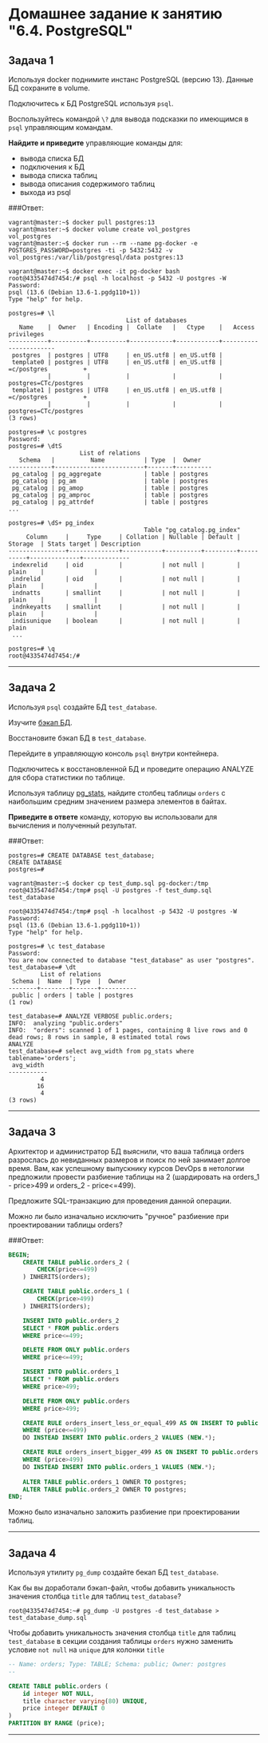 # Домашнее задание к занятию "6.4. PostgreSQL"

## Задача 1

Используя docker поднимите инстанс PostgreSQL (версию 13). Данные БД сохраните в volume.

Подключитесь к БД PostgreSQL используя `psql`.

Воспользуйтесь командой `\?` для вывода подсказки по имеющимся в `psql` управляющим командам.

**Найдите и приведите** управляющие команды для:
- вывода списка БД
- подключения к БД
- вывода списка таблиц
- вывода описания содержимого таблиц
- выхода из psql


###Ответ:

```shell
vagrant@master:~$ docker pull postgres:13
vagrant@master:~$ docker volume create vol_postgres
vol_postgres
vagrant@master:~$ docker run --rm --name pg-docker -e POSTGRES_PASSWORD=postgres -ti -p 5432:5432 -v vol_postgres:/var/lib/postgresql/data postgres:13
```




```shell
vagrant@master:~$ docker exec -it pg-docker bash
root@4335474d7454:/# psql -h localhost -p 5432 -U postgres -W
Password:
psql (13.6 (Debian 13.6-1.pgdg110+1))
Type "help" for help.

postgres=# \l
                                 List of databases
   Name    |  Owner   | Encoding |  Collate   |   Ctype    |   Access privileges
-----------+----------+----------+------------+------------+-----------------------
 postgres  | postgres | UTF8     | en_US.utf8 | en_US.utf8 |
 template0 | postgres | UTF8     | en_US.utf8 | en_US.utf8 | =c/postgres          +
           |          |          |            |            | postgres=CTc/postgres
 template1 | postgres | UTF8     | en_US.utf8 | en_US.utf8 | =c/postgres          +
           |          |          |            |            | postgres=CTc/postgres
(3 rows)
```

```shell
postgres=# \c postgres
Password:
postgres=# \dtS
                    List of relations
   Schema   |          Name           | Type  |  Owner
------------+-------------------------+-------+----------
 pg_catalog | pg_aggregate            | table | postgres
 pg_catalog | pg_am                   | table | postgres
 pg_catalog | pg_amop                 | table | postgres
 pg_catalog | pg_amproc               | table | postgres
 pg_catalog | pg_attrdef              | table | postgres
...
```
```shell
postgres=# \dS+ pg_index
                                      Table "pg_catalog.pg_index"
     Column     |     Type     | Collation | Nullable | Default | Storage  | Stats target | Description
----------------+--------------+-----------+----------+---------+----------+--------------+-------------
 indexrelid     | oid          |           | not null |         | plain    |              |
 indrelid       | oid          |           | not null |         | plain    |              |
 indnatts       | smallint     |           | not null |         | plain    |              |
 indnkeyatts    | smallint     |           | not null |         | plain    |              |
 indisunique    | boolean      |           | not null |         | plain    
 ...

```
```shell
postgres=# \q
root@4335474d7454:/#
```
---

## Задача 2

Используя `psql` создайте БД `test_database`.

Изучите [бэкап БД](https://github.com/netology-code/virt-homeworks/tree/master/06-db-04-postgresql/test_data).

Восстановите бэкап БД в `test_database`.

Перейдите в управляющую консоль `psql` внутри контейнера.

Подключитесь к восстановленной БД и проведите операцию ANALYZE для сбора статистики по таблице.

Используя таблицу [pg_stats](https://postgrespro.ru/docs/postgresql/12/view-pg-stats), найдите столбец таблицы `orders` 
с наибольшим средним значением размера элементов в байтах.

**Приведите в ответе** команду, которую вы использовали для вычисления и полученный результат.

###Ответ:

```shell
postgres=# CREATE DATABASE test_database;
CREATE DATABASE
postgres=#
```

```shell
vagrant@master:~$ docker cp test_dump.sql pg-docker:/tmp
root@4335474d7454:/tmp# psql -U postgres -f test_dump.sql test_database
```

```shell
root@4335474d7454:/tmp# psql -h localhost -p 5432 -U postgres -W
Password:
psql (13.6 (Debian 13.6-1.pgdg110+1))
Type "help" for help.

postgres=# \c test_database
Password:
You are now connected to database "test_database" as user "postgres".
test_database=# \dt
         List of relations
 Schema |  Name  | Type  |  Owner
--------+--------+-------+----------
 public | orders | table | postgres
(1 row)

test_database=# ANALYZE VERBOSE public.orders;
INFO:  analyzing "public.orders"
INFO:  "orders": scanned 1 of 1 pages, containing 8 live rows and 0 dead rows; 8 rows in sample, 8 estimated total rows
ANALYZE
test_database=# select avg_width from pg_stats where tablename='orders';
 avg_width
-----------
         4
        16
         4
(3 rows)
```
---

## Задача 3

Архитектор и администратор БД выяснили, что ваша таблица orders разрослась до невиданных размеров и
поиск по ней занимает долгое время. Вам, как успешному выпускнику курсов DevOps в нетологии предложили
провести разбиение таблицы на 2 (шардировать на orders_1 - price>499 и orders_2 - price<=499).

Предложите SQL-транзакцию для проведения данной операции.

Можно ли было изначально исключить "ручное" разбиение при проектировании таблицы orders?

###Ответ:

```sql
BEGIN;
    CREATE TABLE public.orders_2 (
        CHECK(price<=499)
    ) INHERITS(orders);

    CREATE TABLE public.orders_1 (
        CHECK(price>499)
    ) INHERITS(orders);

    INSERT INTO public.orders_2 
    SELECT * FROM public.orders 
    WHERE price<=499;

    DELETE FROM ONLY public.orders
    WHERE price<=499;

    INSERT INTO public.orders_1 
    SELECT * FROM public.orders 
    WHERE price>499;

    DELETE FROM ONLY public.orders
    WHERE price>499;

    CREATE RULE orders_insert_less_or_equal_499 AS ON INSERT TO public.orders
    WHERE (price<=499)
    DO INSTEAD INSERT INTO public.orders_2 VALUES (NEW.*);

    CREATE RULE orders_insert_bigger_499 AS ON INSERT TO public.orders
    WHERE (price>499)
    DO INSTEAD INSERT INTO public.orders_1 VALUES (NEW.*);
    
    ALTER TABLE public.orders_1 OWNER TO postgres;
    ALTER TABLE public.orders_2 OWNER TO postgres;
END;
```

Можно было изначально заложить разбиение при проектировании таблиц.

---

## Задача 4

Используя утилиту `pg_dump` создайте бекап БД `test_database`.

Как бы вы доработали бэкап-файл, чтобы добавить уникальность значения столбца `title` для таблиц `test_database`?

```shell
root@4335474d7454:~# pg_dump -U postgres -d test_database > test_database_dump.sql
```
Чтобы добавить уникальность значения столбца `title` для таблиц `test_database` в секции создания таблицы `orders` нужно заменить условие `not null` на `unique` для колонки `title`

```sql
-- Name: orders; Type: TABLE; Schema: public; Owner: postgres
--

CREATE TABLE public.orders (
    id integer NOT NULL,
    title character varying(80) UNIQUE,
    price integer DEFAULT 0
)
PARTITION BY RANGE (price);
```


---

